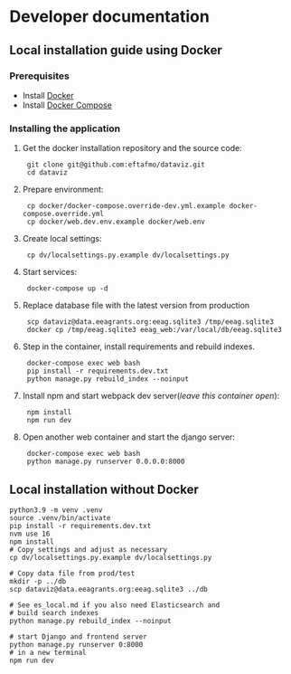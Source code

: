 # Developer documentation

## Local installation guide using Docker

### Prerequisites

* Install [Docker](https://docs.docker.com/engine/installation/)
* Install [Docker Compose](https://docs.docker.com/compose/install/)

### Installing the application

1. Get the docker installation repository and the source code:

        git clone git@github.com:eftafmo/dataviz.git
        cd dataviz

1. Prepare environment:

        cp docker/docker-compose.override-dev.yml.example docker-compose.override.yml
        cp docker/web.dev.env.example docker/web.env

1. Create local settings:

        cp dv/localsettings.py.example dv/localsettings.py

1. Start services:

        docker-compose up -d

1. Replace database file with the latest version from production

        scp dataviz@data.eeagrants.org:eeag.sqlite3 /tmp/eeag.sqlite3
        docker cp /tmp/eeag.sqlite3 eeag_web:/var/local/db/eeag.sqlite3

1. Step in the container, install requirements and rebuild indexes.

        docker-compose exec web bash
        pip install -r requirements.dev.txt
        python manage.py rebuild_index --noinput

1. Install npm and start webpack dev server(*leave this container open*):

        npm install
        npm run dev

1. Open another web container and start the django server:

        docker-compose exec web bash
        python manage.py runserver 0.0.0.0:8000

## Local installation without Docker

```shell
python3.9 -m venv .venv
source .venv/bin/activate
pip install -r requirements.dev.txt
nvm use 16
npm install
# Copy settings and adjust as necessary
cp dv/localsettings.py.example dv/localsettings.py

# Copy data file from prod/test
mkdir -p ../db
scp dataviz@data.eeagrants.org:eeag.sqlite3 ../db

# See es_local.md if you also need Elasticsearch and 
# build search indexes
python manage.py rebuild_index --noinput

# start Django and frontend server
python manage.py runserver 0:8000
# in a new terminal
npm run dev
```
